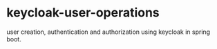 # keycloak-user-operations
user creation, authentication and authorization using keycloak in spring boot.
